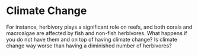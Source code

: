 # Climate Change

For instance, herbivory plays a significant role on reefs, and both corals and macroalgae are affected by fish and non-fish herbivores. What happens if you do not have them and on top of having climate change? Is climate change way worse than having a diminished number of herbivores?&#x20;
